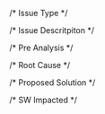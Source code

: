/* Issue Type */

/* Issue Descritpiton */

/* Pre Analysis */

/* Root Cause */

/* Proposed Solution */

/* SW Impacted */
